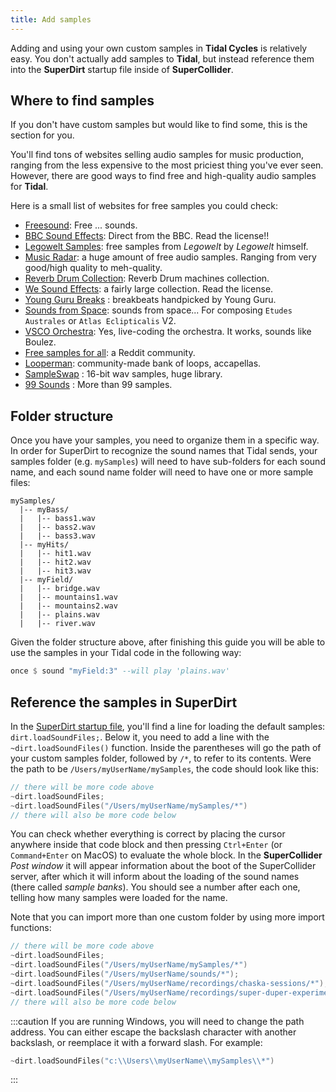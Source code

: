 ```yaml
---
title: Add samples
---
```


Adding and using your own custom samples in **Tidal Cycles** is relatively easy. You don't actually add samples to **Tidal**, but instead reference them into the **SuperDirt** startup file inside of **SuperCollider**.

## Where to find samples

If you don't have custom samples but would like to find some, this is the section for you.

You'll find tons of websites selling audio samples for music production, ranging from the less expensive to the most priciest thing you've ever seen. However, there are good ways to find free and high-quality audio samples for **Tidal**.

Here is a small list of websites for free samples you could check:

* [Freesound](https://freesound.org/): Free ... sounds.
* [BBC Sound Effects](https://sound-effects.bbcrewind.co.uk/): Direct from the BBC. Read the license!!
* [Legowelt Samples](http://legowelt.org/samples/): free samples from *Legowelt* by *Legowelt* himself.
* [Music Radar](https://www.musicradar.com/news/tech/free-music-samples-royalty-free-loops-hits-and-multis-to-download): a huge amount of free audio samples. Ranging from very good/high quality to meh-quality.
* [Reverb Drum Collection](https://reverb.com/software/samples-and-loops/reverb/3514-reverb-drum-machines-the-complete-collection): Reverb Drum machines collection.
* [We Sound Effects](https://wesoundeffects.com/we-sound-effects-bundle-2020/): a fairly large collection. Read the license.
* [Young Guru Breaks](https://mgthefuture.com/product/305630) : breakbeats handpicked by Young Guru.
* [Sounds from Space](http://www.svengrahn.pp.se/sounds/sounds.htm): sounds from space... For composing `Etudes Australes` or `Atlas Eclipticalis` V2.
* [VSCO Orchestra](https://vis.versilstudios.com/vsco-community.html): Yes, live-coding the orchestra. It works, sounds like Boulez.
* [Free samples for all](https://www.reddit.com/r/samplesforall/): a Reddit community.
* [Looperman](https://www.looperman.com/): community-made bank of loops, accapellas.
* [SampleSwap](https://sampleswap.org/) : 16-bit wav samples, huge library.
* [99 Sounds](https://99sounds.org/) : More than 99 samples.

## Folder structure

Once you have your samples, you need to organize them in a specific way. In order for SuperDirt to recognize the sound names that Tidal sends, your samples folder (e.g. `mySamples`) will need to have sub-folders for each sound name, and each sound name folder will need to have one or more sample files:

```plaintext
mySamples/
  |-- myBass/
  |   |-- bass1.wav
  |   |-- bass2.wav
  |   |-- bass3.wav
  |-- myHits/
  |   |-- hit1.wav
  |   |-- hit2.wav
  |   |-- hit3.wav
  |-- myField/
  |   |-- bridge.wav
  |   |-- mountains1.wav
  |   |-- mountains2.wav
  |   |-- plains.wav
  |   |-- river.wav
```

Given the folder structure above, after finishing this guide you will be able to use the samples in your Tidal code in the following way:

```haskell
once $ sound "myField:3" --will play 'plains.wav'
```

## Reference the samples in SuperDirt

In the [SuperDirt startup file](../../reference/config/superdirt/), you'll find a line for loading the default samples: `dirt.loadSoundFiles;`. Below it, you need to add a line with the `~dirt.loadSoundFiles()` function. Inside the parentheses will go the path of your custom samples folder, followed by `/*`, to refer to its contents. Were the path to be `/Users/myUserName/mySamples`, the code should look like this:

```c
// there will be more code above
~dirt.loadSoundFiles;
~dirt.loadSoundFiles("/Users/myUserName/mySamples/*")
// there will also be more code below
```

You can check whether everything is correct by placing the cursor anywhere inside that code block and then pressing `Ctrl+Enter` (or `Command+Enter` on MacOS) to evaluate the whole block. In the **SuperCollider** *Post window* it will appear information about the boot of the SuperCollider server, after which it will inform about the loading of the sound names (there called *sample banks*). You should see a number after each one, telling how many samples were loaded for the name.

Note that you can import more than one custom folder by using more import functions:

```c
// there will be more code above
~dirt.loadSoundFiles;
~dirt.loadSoundFiles("/Users/myUserName/mySamples/*")
~dirt.loadSoundFiles("/Users/myUserName/sounds/*"); 
~dirt.loadSoundFiles("/Users/myUserName/recordings/chaska-sessions/*");
~dirt.loadSoundFiles("/Users/myUserName/recordings/super-duper-experiments/*"); 
// there will also be more code below
```

:::caution
If you are running Windows, you will need to change the path address. You can either escape the backslash character with another backslash, or reemplace it with a forward slash. For example:
```c
~dirt.loadSoundFiles("c:\\Users\\myUserName\\mySamples\\*")
```
:::